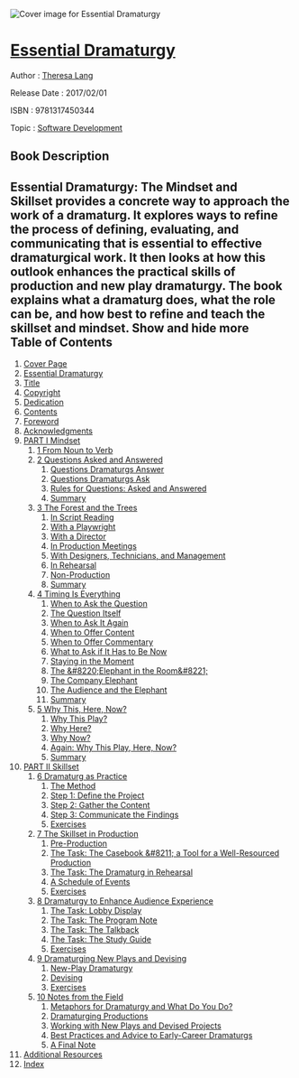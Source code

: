 ![Cover image for Essential Dramaturgy](https://imgdetail.ebookreading.net/cover/cover/data/EB9781317450344.jpg)

[Essential Dramaturgy](https://ebookreading.net/view/book/Essential+Dramaturgy-EB9781317450344_1.html "Essential Dramaturgy")
====================================================================================================================

Author : [Theresa Lang](https://ebookreading.net/search/author/Theresa+Lang)

Release Date : 2017/02/01

ISBN : 9781317450344

Topic : [Software Development](https://ebookreading.net/search/category/software-development)

Book Description
-----------------

 Essential Dramaturgy: The Mindset and Skillset provides a concrete way to approach the work of a dramaturg. It explores ways to refine the process of defining, evaluating, and communicating that is essential to effective dramaturgical work. It then looks at how this outlook enhances the practical skills of production and new play dramaturgy. The book explains what a dramaturg does, what the role can be, and how best to refine and teach the skillset and mindset.
        Show and hide more                
Table of Contents
-----------------

1. [Cover Page](https://ebookreading.net/view/book/Essential+Dramaturgy-EB9781317450344_1.html)
1. [Essential Dramaturgy](https://ebookreading.net/view/book/Essential+Dramaturgy-EB9781317450344_2.html)
1. [Title](https://ebookreading.net/view/book/Essential+Dramaturgy-EB9781317450344_3.html)
1. [Copyright](https://ebookreading.net/view/book/Essential+Dramaturgy-EB9781317450344_4.html)
1. [Dedication](https://ebookreading.net/view/book/Essential+Dramaturgy-EB9781317450344_5.html)
1. [Contents](https://ebookreading.net/view/book/Essential+Dramaturgy-EB9781317450344_6.html)
1. [Foreword](https://ebookreading.net/view/book/Essential+Dramaturgy-EB9781317450344_7.html)
1. [Acknowledgments](https://ebookreading.net/view/book/Essential+Dramaturgy-EB9781317450344_8.html)
1. [PART I Mindset](https://ebookreading.net/view/book/Essential+Dramaturgy-EB9781317450344_9.html)
    1. [1 From Noun to Verb](https://ebookreading.net/view/book/Essential+Dramaturgy-EB9781317450344_10.html)
    1. [2 Questions Asked and Answered](https://ebookreading.net/view/book/Essential+Dramaturgy-EB9781317450344_11.html)
        1. [Questions Dramaturgs Answer](https://ebookreading.net/view/book/Essential+Dramaturgy-EB9781317450344_11.html#s1-1)
        1. [Questions Dramaturgs Ask](https://ebookreading.net/view/book/Essential+Dramaturgy-EB9781317450344_11.html#s1-2)
        1. [Rules for Questions: Asked and Answered](https://ebookreading.net/view/book/Essential+Dramaturgy-EB9781317450344_11.html#s1-3)
        1. [Summary](https://ebookreading.net/view/book/Essential+Dramaturgy-EB9781317450344_11.html#s1-4)
    1. [3 The Forest and the Trees](https://ebookreading.net/view/book/Essential+Dramaturgy-EB9781317450344_12.html)
        1. [In Script Reading](https://ebookreading.net/view/book/Essential+Dramaturgy-EB9781317450344_12.html#s1-1)
        1. [With a Playwright](https://ebookreading.net/view/book/Essential+Dramaturgy-EB9781317450344_12.html#s1-2)
        1. [With a Director](https://ebookreading.net/view/book/Essential+Dramaturgy-EB9781317450344_12.html#s1-3)
        1. [In Production Meetings](https://ebookreading.net/view/book/Essential+Dramaturgy-EB9781317450344_12.html#s1-4)
        1. [With Designers, Technicians, and Management](https://ebookreading.net/view/book/Essential+Dramaturgy-EB9781317450344_12.html#s1-5)
        1. [In Rehearsal](https://ebookreading.net/view/book/Essential+Dramaturgy-EB9781317450344_12.html#s1-6)
        1. [Non-Production](https://ebookreading.net/view/book/Essential+Dramaturgy-EB9781317450344_12.html#s1-7)
        1. [Summary](https://ebookreading.net/view/book/Essential+Dramaturgy-EB9781317450344_12.html#s1-8)
    1. [4 Timing Is Everything](https://ebookreading.net/view/book/Essential+Dramaturgy-EB9781317450344_13.html)
        1. [When to Ask the Question](https://ebookreading.net/view/book/Essential+Dramaturgy-EB9781317450344_13.html#s1-1)
        1. [The Question Itself](https://ebookreading.net/view/book/Essential+Dramaturgy-EB9781317450344_13.html#s1-2)
        1. [When to Ask It Again](https://ebookreading.net/view/book/Essential+Dramaturgy-EB9781317450344_13.html#s1-3)
        1. [When to Offer Content](https://ebookreading.net/view/book/Essential+Dramaturgy-EB9781317450344_13.html#s1-4)
        1. [When to Offer Commentary](https://ebookreading.net/view/book/Essential+Dramaturgy-EB9781317450344_13.html#s1-5)
        1. [What to Ask if It Has to Be Now](https://ebookreading.net/view/book/Essential+Dramaturgy-EB9781317450344_13.html#s1-6)
        1. [Staying in the Moment](https://ebookreading.net/view/book/Essential+Dramaturgy-EB9781317450344_13.html#s1-7)
        1. [The &amp;#8220;Elephant in the Room&amp;#8221;](https://ebookreading.net/view/book/Essential+Dramaturgy-EB9781317450344_13.html#s1-8)
        1. [The Company Elephant](https://ebookreading.net/view/book/Essential+Dramaturgy-EB9781317450344_13.html#s1-9)
        1. [The Audience and the Elephant](https://ebookreading.net/view/book/Essential+Dramaturgy-EB9781317450344_13.html#s1-10)
        1. [Summary](https://ebookreading.net/view/book/Essential+Dramaturgy-EB9781317450344_13.html#s1-11)
    1. [5 Why This, Here, Now?](https://ebookreading.net/view/book/Essential+Dramaturgy-EB9781317450344_14.html)
        1. [Why This Play?](https://ebookreading.net/view/book/Essential+Dramaturgy-EB9781317450344_14.html#s1-1)
        1. [Why Here?](https://ebookreading.net/view/book/Essential+Dramaturgy-EB9781317450344_14.html#s1-2)
        1. [Why Now?](https://ebookreading.net/view/book/Essential+Dramaturgy-EB9781317450344_14.html#s1-3)
        1. [Again: Why This Play, Here, Now?](https://ebookreading.net/view/book/Essential+Dramaturgy-EB9781317450344_14.html#s1-4)
        1. [Summary](https://ebookreading.net/view/book/Essential+Dramaturgy-EB9781317450344_14.html#s1-5)
1. [PART II Skillset](https://ebookreading.net/view/book/Essential+Dramaturgy-EB9781317450344_15.html)
    1. [6 Dramaturg as Practice](https://ebookreading.net/view/book/Essential+Dramaturgy-EB9781317450344_16.html)
        1. [The Method](https://ebookreading.net/view/book/Essential+Dramaturgy-EB9781317450344_16.html#s1-1)
        1. [Step 1: Define the Project](https://ebookreading.net/view/book/Essential+Dramaturgy-EB9781317450344_16.html#s1-2)
        1. [Step 2: Gather the Content](https://ebookreading.net/view/book/Essential+Dramaturgy-EB9781317450344_16.html#s1-3)
        1. [Step 3: Communicate the Findings](https://ebookreading.net/view/book/Essential+Dramaturgy-EB9781317450344_16.html#s1-4)
        1. [Exercises](https://ebookreading.net/view/book/Essential+Dramaturgy-EB9781317450344_16.html#s1-5)
    1. [7 The Skillset in Production](https://ebookreading.net/view/book/Essential+Dramaturgy-EB9781317450344_17.html)
        1. [Pre-Production](https://ebookreading.net/view/book/Essential+Dramaturgy-EB9781317450344_17.html#s1-1)
        1. [The Task: The Casebook &amp;#8211; a Tool for a Well-Resourced Production](https://ebookreading.net/view/book/Essential+Dramaturgy-EB9781317450344_17.html#s1-2)
        1. [The Task: The Dramaturg in Rehearsal](https://ebookreading.net/view/book/Essential+Dramaturgy-EB9781317450344_17.html#s1-3)
        1. [A Schedule of Events](https://ebookreading.net/view/book/Essential+Dramaturgy-EB9781317450344_17.html#s1-4)
        1. [Exercises](https://ebookreading.net/view/book/Essential+Dramaturgy-EB9781317450344_17.html#s1-5)
    1. [8 Dramaturgy to Enhance Audience Experience](https://ebookreading.net/view/book/Essential+Dramaturgy-EB9781317450344_18.html)
        1. [The Task: Lobby Display](https://ebookreading.net/view/book/Essential+Dramaturgy-EB9781317450344_18.html#s1-1)
        1. [The Task: The Program Note](https://ebookreading.net/view/book/Essential+Dramaturgy-EB9781317450344_18.html#s1-2)
        1. [The Task: The Talkback](https://ebookreading.net/view/book/Essential+Dramaturgy-EB9781317450344_18.html#s1-3)
        1. [The Task: The Study Guide](https://ebookreading.net/view/book/Essential+Dramaturgy-EB9781317450344_18.html#s1-4)
        1. [Exercises](https://ebookreading.net/view/book/Essential+Dramaturgy-EB9781317450344_18.html#s1-5)
    1. [9 Dramaturging New Plays and Devising](https://ebookreading.net/view/book/Essential+Dramaturgy-EB9781317450344_19.html)
        1. [New-Play Dramaturgy](https://ebookreading.net/view/book/Essential+Dramaturgy-EB9781317450344_19.html#s1-1)
        1. [Devising](https://ebookreading.net/view/book/Essential+Dramaturgy-EB9781317450344_19.html#s1-2)
        1. [Exercises](https://ebookreading.net/view/book/Essential+Dramaturgy-EB9781317450344_19.html#s1-3)
    1. [10 Notes from the Field](https://ebookreading.net/view/book/Essential+Dramaturgy-EB9781317450344_20.html)
        1. [Metaphors for Dramaturgy and What Do You Do?](https://ebookreading.net/view/book/Essential+Dramaturgy-EB9781317450344_20.html#s1-1)
        1. [Dramaturging Productions](https://ebookreading.net/view/book/Essential+Dramaturgy-EB9781317450344_20.html#s1-2)
        1. [Working with New Plays and Devised Projects](https://ebookreading.net/view/book/Essential+Dramaturgy-EB9781317450344_20.html#s1-3)
        1. [Best Practices and Advice to Early-Career Dramaturgs](https://ebookreading.net/view/book/Essential+Dramaturgy-EB9781317450344_20.html#s1-4)
        1. [A Final Note](https://ebookreading.net/view/book/Essential+Dramaturgy-EB9781317450344_20.html#s1-5)
1. [Additional Resources](https://ebookreading.net/view/book/Essential+Dramaturgy-EB9781317450344_21.html)
1. [Index](https://ebookreading.net/view/book/Essential+Dramaturgy-EB9781317450344_22.html)
